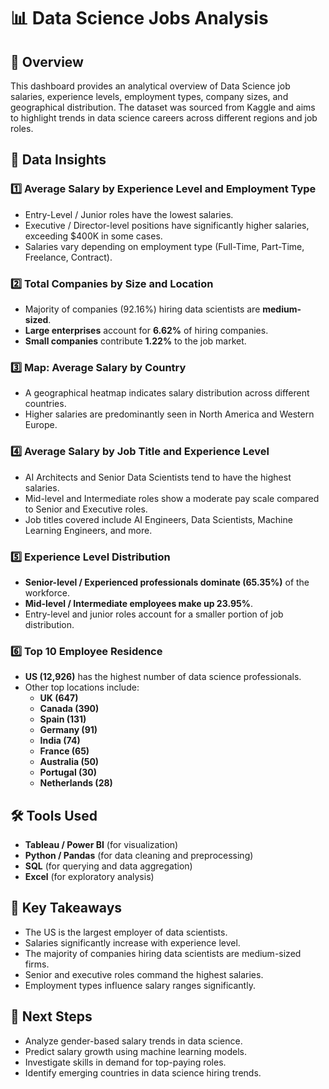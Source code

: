 # 📊 Data Science Jobs Analysis

## 📌 Overview
This dashboard provides an analytical overview of Data Science job salaries, experience levels, employment types, company sizes, and geographical distribution. The dataset was sourced from Kaggle and aims to highlight trends in data science careers across different regions and job roles.

## 📂 Data Insights
### 1️⃣ **Average Salary by Experience Level and Employment Type**
- Entry-Level / Junior roles have the lowest salaries.
- Executive / Director-level positions have significantly higher salaries, exceeding $400K in some cases.
- Salaries vary depending on employment type (Full-Time, Part-Time, Freelance, Contract).

### 2️⃣ **Total Companies by Size and Location**
- Majority of companies (92.16%) hiring data scientists are **medium-sized**.
- **Large enterprises** account for **6.62%** of hiring companies.
- **Small companies** contribute **1.22%** to the job market.

### 3️⃣ **Map: Average Salary by Country**
- A geographical heatmap indicates salary distribution across different countries.
- Higher salaries are predominantly seen in North America and Western Europe.

### 4️⃣ **Average Salary by Job Title and Experience Level**
- AI Architects and Senior Data Scientists tend to have the highest salaries.
- Mid-level and Intermediate roles show a moderate pay scale compared to Senior and Executive roles.
- Job titles covered include AI Engineers, Data Scientists, Machine Learning Engineers, and more.

### 5️⃣ **Experience Level Distribution**
- **Senior-level / Experienced professionals dominate (65.35%)** of the workforce.
- **Mid-level / Intermediate employees make up 23.95%**.
- Entry-level and junior roles account for a smaller portion of job distribution.

### 6️⃣ **Top 10 Employee Residence**
- **US (12,926)** has the highest number of data science professionals.
- Other top locations include:
  - **UK (647)**
  - **Canada (390)**
  - **Spain (131)**
  - **Germany (91)**
  - **India (74)**
  - **France (65)**
  - **Australia (50)**
  - **Portugal (30)**
  - **Netherlands (28)**

## 🛠 Tools Used
- **Tableau / Power BI** (for visualization)
- **Python / Pandas** (for data cleaning and preprocessing)
- **SQL** (for querying and data aggregation)
- **Excel** (for exploratory analysis)

## 🎯 Key Takeaways
- The US is the largest employer of data scientists.
- Salaries significantly increase with experience level.
- The majority of companies hiring data scientists are medium-sized firms.
- Senior and executive roles command the highest salaries.
- Employment types influence salary ranges significantly.

## 📌 Next Steps
- Analyze gender-based salary trends in data science.
- Predict salary growth using machine learning models.
- Investigate skills in demand for top-paying roles.
- Identify emerging countries in data science hiring trends.



